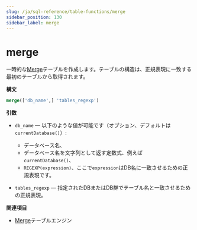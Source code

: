 ```yaml
---
slug: /ja/sql-reference/table-functions/merge
sidebar_position: 130
sidebar_label: merge
---
```


# merge

一時的な[Merge](../../engines/table-engines/special/merge.md)テーブルを作成します。テーブルの構造は、正規表現に一致する最初のテーブルから取得されます。

**構文**

```sql
merge(['db_name',] 'tables_regexp')
```
**引数**

- `db_name` — 以下のような値が可能です（オプション、デフォルトは`currentDatabase()`）:
    - データベース名、
    - データベース名を文字列として返す定数式、例えば`currentDatabase()`、
    - `REGEXP(expression)`、ここで`expression`はDB名に一致させるための正規表現です。

- `tables_regexp` — 指定されたDBまたはDB群でテーブル名と一致させるための正規表現。

**関連項目**

- [Merge](../../engines/table-engines/special/merge.md)テーブルエンジン
